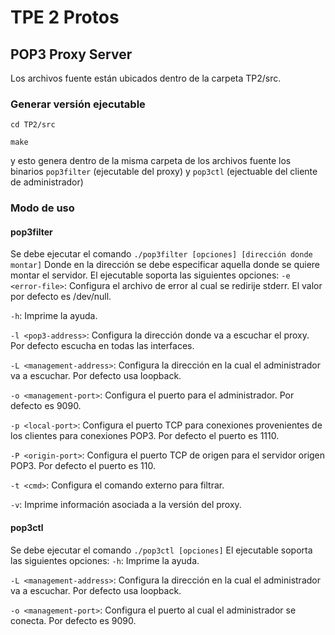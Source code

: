 # TPE 2 Protos
## POP3 Proxy Server

Los archivos fuente están ubicados dentro de la carpeta TP2/src.

### Generar versión ejecutable
`cd TP2/src`

`make`

y esto genera dentro de la misma carpeta de los archivos fuente los binarios `pop3filter` (ejecutable del proxy) y `pop3ctl` (ejectuable del cliente de administrador)

### Modo de uso
#### pop3filter
Se debe ejecutar el comando `./pop3filter [opciones] [dirección donde montar]`
Donde en la dirección se debe especificar aquella donde se quiere montar el servidor.
El ejecutable soporta las siguientes opciones:
`-e <error-file>`: Configura el archivo de error al cual se redirije stderr. El valor por defecto es /dev/null.


`-h`: Imprime la ayuda.


`-l <pop3-address>`: Configura la dirección donde va a escuchar el proxy. Por defecto escucha en todas las interfaces.


`-L <management-address>`: Configura la dirección en la cual el administrador va a escuchar. Por defecto usa loopback.


`-o <management-port>`: Configura el puerto para el administrador. Por defecto es 9090.


`-p <local-port>`: Configura el puerto TCP para conexiones provenientes de los clientes para conexiones POP3. Por defecto el puerto es 1110.


`-P <origin-port>`: Configura el puerto TCP de origen para el servidor origen POP3. Por defecto el puerto es 110.


`-t <cmd>`: Configura el comando externo para filtrar.


`-v`: Imprime información asociada a la versión del proxy.

#### pop3ctl
Se debe ejecutar el comando `./pop3ctl [opciones]`
El ejecutable soporta las siguientes opciones:
`-h`: Imprime la ayuda.

`-L <management-address>`: Configura la dirección en la cual el administrador va a escuchar. Por defecto usa loopback.

`-o <management-port>`: Configura el puerto al cual el administrador se conecta. Por defecto es 9090.

